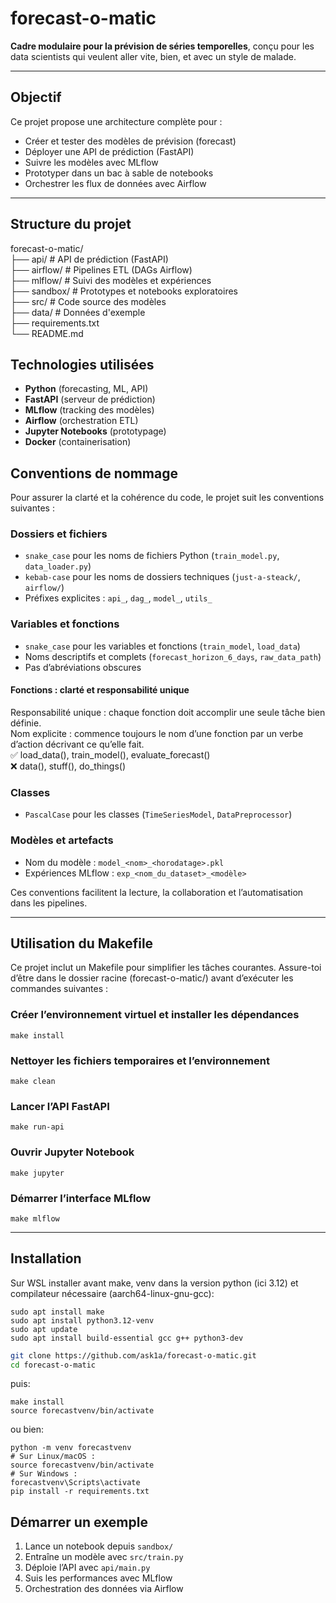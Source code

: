 #  forecast-o-matic

**Cadre modulaire pour la prévision de séries temporelles**, conçu pour les data scientists qui veulent aller vite, bien, et avec un style de malade.

---

##  Objectif

Ce projet propose une architecture complète pour :
- Créer et tester des modèles de prévision (forecast)
- Déployer une API de prédiction (FastAPI)
- Suivre les modèles avec MLflow
- Prototyper dans un bac à sable de notebooks
- Orchestrer les flux de données avec Airflow

---

##  Structure du projet
forecast-o-matic/  
├── api/           # API de prédiction (FastAPI)  
├── airflow/       # Pipelines ETL (DAGs Airflow)  
├── mlflow/        # Suivi des modèles et expériences  
├── sandbox/       # Prototypes et notebooks exploratoires  
├── src/           # Code source des modèles  
├── data/          # Données d'exemple  
├── requirements.txt  
└── README.md  

##  Technologies utilisées

- **Python** (forecasting, ML, API)
- **FastAPI** (serveur de prédiction)
- **MLflow** (tracking des modèles)
- **Airflow** (orchestration ETL)
- **Jupyter Notebooks** (prototypage)
- **Docker** (containerisation)

##  Conventions de nommage

Pour assurer la clarté et la cohérence du code, le projet suit les conventions suivantes :

###  Dossiers et fichiers
- `snake_case` pour les noms de fichiers Python (`train_model.py`, `data_loader.py`)
- `kebab-case` pour les noms de dossiers techniques (`just-a-steack/`, `airflow/`)
- Préfixes explicites : `api_`, `dag_`, `model_`, `utils_`

###  Variables et fonctions
- `snake_case` pour les variables et fonctions (`train_model`, `load_data`)
- Noms descriptifs et complets (`forecast_horizon_6_days`, `raw_data_path`)
- Pas d’abréviations obscures
####  Fonctions : clarté et responsabilité unique
Responsabilité unique : chaque fonction doit accomplir une seule tâche bien définie.  
Nom explicite : commence toujours le nom d’une fonction par un verbe d’action décrivant ce qu’elle fait.  
✅ load_data(), train_model(), evaluate_forecast()  
❌ data(), stuff(), do_things()  

###  Classes
- `PascalCase` pour les classes (`TimeSeriesModel`, `DataPreprocessor`)

###  Modèles et artefacts
- Nom du modèle : `model_<nom>_<horodatage>.pkl`
- Expériences MLflow : `exp_<nom_du_dataset>_<modèle>`


Ces conventions facilitent la lecture, la collaboration et l’automatisation dans les pipelines.

---

## Utilisation du Makefile
Ce projet inclut un Makefile pour simplifier les tâches courantes. Assure-toi d’être dans le dossier racine (forecast-o-matic/) avant d’exécuter les commandes suivantes :
### Créer l’environnement virtuel et installer les dépendances
`make install`

### Nettoyer les fichiers temporaires et l’environnement
`make clean`

### Lancer l’API FastAPI
`make run-api`

### Ouvrir Jupyter Notebook
`make jupyter`

### Démarrer l’interface MLflow
`make mlflow`

---

##  Installation
Sur WSL installer avant make, venv dans la version python (ici 3.12) et compilateur nécessaire (aarch64-linux-gnu-gcc):
```
sudo apt install make
sudo apt install python3.12-venv
sudo apt update
sudo apt install build-essential gcc g++ python3-dev
```

```bash
git clone https://github.com/ask1a/forecast-o-matic.git
cd forecast-o-matic
```
puis:
```
make install
source forecastvenv/bin/activate
```
ou bien:
```
python -m venv forecastvenv
# Sur Linux/macOS :
source forecastvenv/bin/activate
# Sur Windows :
forecastvenv\Scripts\activate
pip install -r requirements.txt
```

##  Démarrer un exemple

1. Lance un notebook depuis `sandbox/`
2. Entraîne un modèle avec `src/train.py`
3. Déploie l’API avec `api/main.py`
4. Suis les performances avec MLflow
5. Orchestration des données via Airflow
